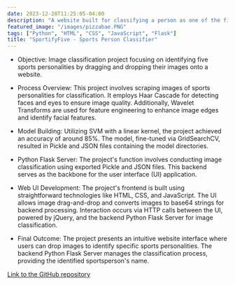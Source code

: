 ```yaml
---
date: 2023-12-28T11:25:05-04:00
description: "A website built for classifying a person as one of the five famous sports personalities"
featured_image: "/images/pizzabae.PNG"
tags: ["Python", "HTML", "CSS", "JavaScript", "Flask"]
title: "SportifyFive - Sports Person Classifier"
---
```


* Objective: Image classification project focusing on identifying five sports personalities by dragging and dropping their images onto a website.

* Process Overview: This project involves scraping images of sports personalities for classification. It employs Haar Cascade for detecting faces and eyes to ensure image quality. Additionally, Wavelet Transforms are used for feature engineering to enhance image edges and identify facial features.

* Model Building: Utilizing SVM with a linear kernel, the project achieved an accuracy of around 85%. The model, fine-tuned via GridSearchCV, resulted in Pickle and JSON files containing the model directories.

* Python Flask Server: The project's function involves conducting image classification using exported Pickle and JSON files. This backend serves as the backbone for the user interface (UI) application.

* Web UI Development: The project's frontend is built using straightforward technologies like HTML, CSS, and JavaScript. The UI allows image drag-and-drop and converts images to base64 strings for backend processing. Interaction occurs via HTTP calls between the UI, powered by jQuery, and the backend Python Flask Server for image classification.

* Final Outcome: The project presents an intuitive website interface where users can drop images to identify specific sports personalities. The backend Python Flask Server manages the classification process, providing the identified sportsperson's name.

[Link to the GitHub repository](https://github.com/siya-pathak/SportifyFive)